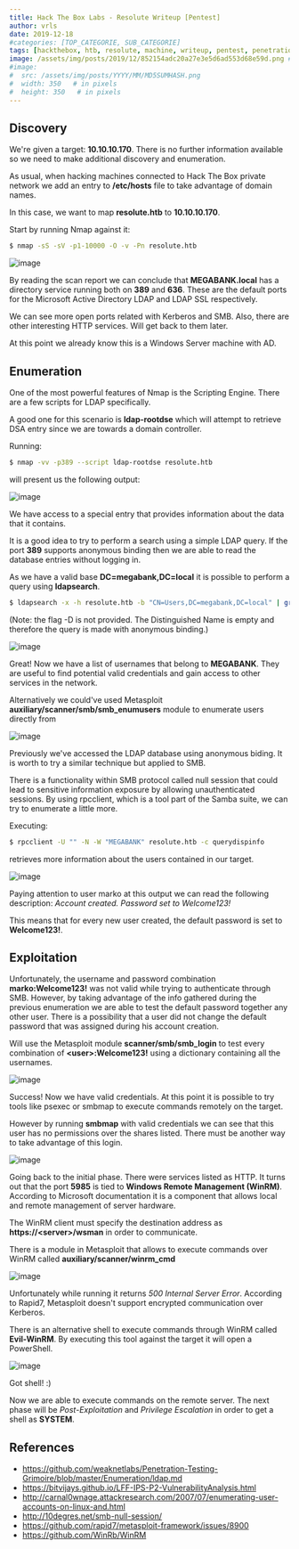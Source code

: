 ```yaml
---
title: Hack The Box Labs - Resolute Writeup [Pentest]
author: vrls
date: 2019-12-18
#categories: [TOP_CATEGORIE, SUB_CATEGORIE]
tags: [hackthebox, htb, resolute, machine, writeup, pentest, penetration testing]
image: /assets/img/posts/2019/12/852154adc20a27e3e5d6ad553d68e59d.png #og:image
#image:
#  src: /assets/img/posts/YYYY/MM/MD5SUMHASH.png
#  width: 350   # in pixels
#  height: 350   # in pixels
---
```





## Discovery

We're given a target: **10.10.10.170**. There is no further information available so we need to make additional discovery and enumeration.

As usual, when hacking machines connected to Hack The Box private network we add an entry to **/etc/hosts** file to take advantage of domain names.

In this case, we want to map **resolute.htb** to **10.10.10.170**.

Start by running Nmap against it: 

```bash
$ nmap -sS -sV -p1-10000 -O -v -Pn resolute.htb 
```


![image](/assets/img/posts/2019/12/327d328ca1c3194d32e08ded4ae10722.png)

By reading the scan report we can conclude that **MEGABANK.local** has a directory service running both on **389** and **636**. These are the default ports for the Microsoft Active Directory LDAP and LDAP SSL respectively.

We can see more open ports related with Kerberos and SMB. Also, there are other interesting HTTP services. Will get back to them later.

At this point we already know this is a Windows Server machine with AD.


## Enumeration

One of the most powerful features of Nmap is the Scripting Engine. There are a few scripts for LDAP specifically.

A good one for this scenario is **ldap-rootdse** which will attempt to retrieve DSA entry since we are towards a domain controller.

Running:

```bash
$ nmap -vv -p389 --script ldap-rootdse resolute.htb 
```
will present us the following output: 

![image](/assets/img/posts/2019/12/8be29dbc2b6f8ff08704d1781859fc57.png)


We have access to a special entry that provides information about the data that it contains.

It is a good idea to try to perform a search using a simple LDAP query. If the port **389** supports anonymous binding then we are able to read the database entries without logging in.

As we have a valid base **DC=megabank,DC=local** it is possible to perform a query using **ldapsearch**.

```bash
$ ldapsearch -x -h resolute.htb -b "CN=Users,DC=megabank,DC=local" | grep dn
```

(Note: the flag -D is not provided. The Distinguished Name is empty and therefore the query is made with anonymous binding.) 

![image](/assets/img/posts/2019/12/e579477111617abf3b65692b5411fac4.png)

Great! Now we have a list of usernames that belong to **MEGABANK**. They are useful to find potential valid credentials and gain access to other services in the network.

Alternatively we could've used Metasploit **auxiliary/scanner/smb/smb_enumusers** module to enumerate users directly from 

![image](/assets/img/posts/2019/12/557b31af8b08ca47a72d25cb8a07104c.png)

Previously we've accessed the LDAP database using anonymous biding. It is worth to try a similar technique but applied to SMB.

There is a functionality within SMB protocol called null session that could lead to sensitive information exposure by allowing unauthenticated sessions. By using rpcclient, which is a tool part of the Samba suite, we can try to enumerate a little more.

Executing:

```bash
$ rpcclient -U "" -N -W "MEGABANK" resolute.htb -c querydispinfo 
```

retrieves more information about the users contained in our target. 

![image](/assets/img/posts/2019/12/6974071fd24773efa040f42b813ab792.png)


Paying attention to user marko at this output we can read the following description: *Account created. Password set to Welcome123!*

This means that for every new user created, the default password is set to **Welcome123!**.

## Exploitation

Unfortunately, the username and password combination **marko:Welcome123!** was not valid while trying to authenticate through SMB. However, by taking advantage of the info gathered during the previous enumeration we are able to test the default password together any other user. There is a possibility that a user did not change the default password that was assigned during his account creation.

Will use the Metasploit module **scanner/smb/smb_login** to test every combination of **\<user>:Welcome123!** using a dictionary containing all the usernames. 

![image](/assets/img/posts/2019/12/852154adc20a27e3e5d6ad553d68e59d.png)


Success! Now we have valid credentials. At this point it is possible to try tools like psexec or smbmap to execute commands remotely on the target.

However by running **smbmap** with valid credentials we can see that this user has no permissions over the shares listed. There must be another way to take advantage of this login. 

![image](/assets/img/posts/2019/12/eb285472c2954d9b2b8a55720fe9a17d.png)

Going back to the initial phase. There were services listed as HTTP. It turns out that the port **5985** is tied to **Windows Remote Management (WinRM)**. According to Microsoft documentation it is a component that allows local and remote management of server hardware.

The WinRM client must specify the destination address as **https://\<server>/wsman** in order to communicate.

There is a module in Metasploit that allows to execute commands over WinRM called **auxiliary/scanner/winrm_cmd**

![image](/assets/img/posts/2019/12/a8f38d00c3148dc167718130085a3a86.png)


Unfortunately while running it returns *500 Internal Server Error*. According to Rapid7, Metasploit doesn't support encrypted communication over Kerberos.

There is an alternative shell to execute commands through WinRM called **Evil-WinRM**. By executing this tool against the target it will open a PowerShell. 

![image](/assets/img/posts/2019/12/24c0966f82242a60ca53354657f4d870.png) 

Got shell! :)

Now we are able to execute commands on the remote server. The next phase will be *Post-Exploitation* and *Privilege Escalation* in order to get a shell as **SYSTEM**.

## References

* https://github.com/weaknetlabs/Penetration-Testing-Grimoire/blob/master/Enumeration/ldap.md
* https://bitvijays.github.io/LFF-IPS-P2-VulnerabilityAnalysis.html
* http://carnal0wnage.attackresearch.com/2007/07/enumerating-user-accounts-on-linux-and.html
* http://10degres.net/smb-null-session/
* https://github.com/rapid7/metasploit-framework/issues/8900
* https://github.com/WinRb/WinRM